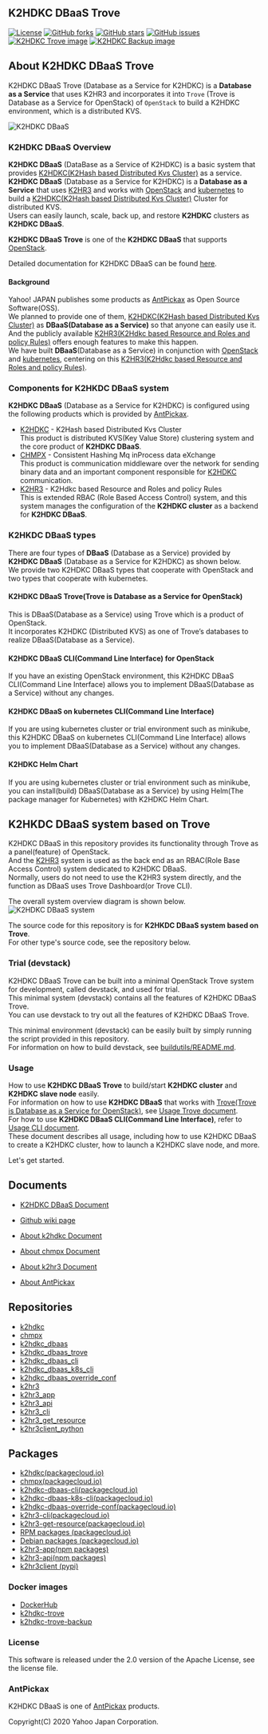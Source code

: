 K2HDKC DBaaS Trove
------------------
[![License](https://img.shields.io/badge/License-Apache%202.0-blue.svg)](https://raw.githubusercontent.com/yahoojapan/k2hdkc_dbaas_trove/master/LICENSE)
[![GitHub forks](https://img.shields.io/github/forks/yahoojapan/k2hdkc_dbaas_trove.svg)](https://github.com/yahoojapan/k2hdkc_dbaas_trove/network)
[![GitHub stars](https://img.shields.io/github/stars/yahoojapan/k2hdkc_dbaas_trove.svg)](https://github.com/yahoojapan/k2hdkc_dbaas_trove/stargazers)
[![GitHub issues](https://img.shields.io/github/issues/yahoojapan/k2hdkc_dbaas_trove.svg)](https://github.com/yahoojapan/k2hdkc_dbaas_trove/issues)
[![K2HDKC Trove image](https://img.shields.io/docker/pulls/antpickax/k2hdkc-trove.svg)](https://hub.docker.com/r/antpickax/k2hdkc-trove)
[![K2HDKC Backup image](https://img.shields.io/docker/pulls/antpickax/k2hdkc-trove-backup.svg)](https://hub.docker.com/r/antpickax/k2hdkc-trove-backup)

## About **K2HDKC** **DBaaS** **Trove**
K2HDKC DBaaS Trove (Database as a Service for K2HDKC) is a **Database as a Service** that uses K2HR3 and incorporates it into `Trove` (Trove is Database as a Service for OpenStack) of `OpenStack` to build a K2HDKC environment, which is a distributed KVS.

![K2HDKC DBaaS](https://dbaas.k2hdkc.antpick.ax/images/top_k2hdkc_dbaas.png)

### K2HDKC DBaaS Overview
**K2HDKC DBaaS** (DataBase as a Service of K2HDKC) is a basic system that provides [K2HDKC(K2Hash based Distributed Kvs Cluster)](https://k2hdkc.antpick.ax/index.html) as a service.  
**K2HDKC DBaaS** (Database as a Service for K2HDKC) is a **Database as a Service** that uses [K2HR3](https://k2hr3.antpick.ax/) and works with [OpenStack](https://www.openstack.org/) and [kubernetes](https://kubernetes.io/) to build a [K2HDKC(K2Hash based Distributed Kvs Cluster)](https://k2hdkc.antpick.ax/index.html) Cluster for distributed KVS.  
Users can easily launch, scale, back up, and restore **K2HDKC** clusters as **K2HDKC DBaaS**.  

**K2HDKC DBaaS Trove** is one of the **K2HDKC DBaaS** that supports [OpenStack](https://www.openstack.org/).

Detailed documentation for K2HDKC DBaaS can be found [here](https://dbaas.k2hdkc.antpick.ax/).  

#### Background
Yahoo! JAPAN publishes some products as [AntPickax](https://antpick.ax/) as Open Source Software(OSS).  
We planned to provide one of them, [K2HDKC(K2Hash based Distributed Kvs Cluster)](https://k2hdkc.antpick.ax/) as **DBaaS(Database as a Service)** so that anyone can easily use it.  
And the publicly available [K2HR3(K2Hdkc based Resource and Roles and policy Rules)](https://k2hr3.antpick.ax/) offers enough features to make this happen.  
We have built **DBaaS**(Database as a Service) in conjunction with [OpenStack](https://www.openstack.org/) and [kubernetes](https://kubernetes.io/), centering on this [K2HR3(K2Hdkc based Resource and Roles and policy Rules)](https://k2hr3.antpick.ax/).  

### Components for K2HKDC DBaaS system
**K2HDKC DBaaS** (Database as a Service for K2HDKC) is configured using the following products which is provided by [AntPickax](https://antpick.ax/index.html).  

- [K2HDKC](https://k2hdkc.antpick.ax/) - K2Hash based Distributed Kvs Cluster  
This product is distributed KVS(Key Value Store) clustering system and the core product of **K2HDKC DBaaS**.
- [CHMPX](https://chmpx.antpick.ax/) - Consistent Hashing Mq inProcess data eXchange  
This product is communication middleware over the network for sending binary data and an important component responsible for [K2HDKC](https://k2hdkc.antpick.ax/) communication.
- [K2HR3](https://k2hr3.antpick.ax/) - K2Hdkc based Resource and Roles and policy Rules  
This is extended RBAC (Role Based Access Control) system, and this system manages the configuration of the **K2HDKC cluster** as a backend for **K2HDKC DBaaS**.

### K2HKDC DBaaS types
There are four types of **DBaaS** (Database as a Service) provided by **K2HDKC DBaaS** (Database as a Service for K2HDKC) as shown below.  
We provide two K2HDKC DBaaS types that cooperate with OpenStack and two types that cooperate with kubernetes.  

#### K2HDKC DBaaS Trove(Trove is Database as a Service for OpenStack)
This is DBaaS(Database as a Service) using Trove which is a product of OpenStack.  
It incorporates K2HDKC (Distributed KVS) as one of Trove’s databases to realize DBaaS(Database as a Service).

#### K2HDKC DBaaS CLI(Command Line Interface) for OpenStack
If you have an existing OpenStack environment, this K2HDKC DBaaS CLI(Command Line Interface) allows you to implement DBaaS(Database as a Service) without any changes.

#### K2HDKC DBaaS on kubernetes CLI(Command Line Interface)
If you are using kubernetes cluster or trial environment such as minikube, this K2HDKC DBaaS on kubernetes CLI(Command Line Interface) allows you to implement DBaaS(Database as a Service) without any changes.

#### K2HDKC Helm Chart
If you are using kubernetes cluster or trial environment such as minikube, you can install(build) DBaaS(Database as a Service) by using Helm(The package manager for Kubernetes) with K2HDKC Helm Chart.

## K2HKDC DBaaS system based on Trove
K2HDKC DBaaS in this repository provides its functionality through Trove as a panel(feature) of OpenStack.  
And the [K2HR3](https://k2hr3.antpick.ax/) system is used as the back end as an RBAC(Role Base Access Control) system dedicated to K2HDKC DBaaS.  
Normally, users do not need to use the K2HR3 system directly, and the function as DBaaS uses Trove Dashboard(or Trove CLI).  

The overall system overview diagram is shown below.  
![K2HDKC DBaaS system](https://dbaas.k2hdkc.antpick.ax/images/overview.png)  

The source code for this repository is for **K2HKDC DBaaS system based on Trove**.  
For other type's source code, see the repository below.  

### Trial (devstack)
K2HDKC DBaaS Trove can be built into a minimal OpenStack Trove system for development, called devstack, and used for trial.  
This minimal system (devstack) contains all the features of K2HDKC DBaaS Trove.  
You can use devstack to try out all the features of K2HDKC DBaaS Trove.  

This minimal environment (devstack) can be easily built by simply running the script provided in this repository.  
For information on how to build devstack, see [buildutils/README.md](buildutils/README.md).

### Usage
How to use **K2HDKC DBaaS Trove** to build/start **K2HDKC cluster** and **K2HDKC slave node** easily.  
For information on how to use **K2HDKC DBaaS** that works with [Trove(Trove is Database as a Service for OpenStack)](https://wiki.openstack.org/wiki/Trove), see [Usage Trove document](https://dbaas.k2hdkc.antpick.ax/usage.html).  
For how to use **K2HDKC DBaaS CLI(Command Line Interface)**, refer to [Usage CLI document](https://dbaas.k2hdkc.antpick.ax/usage_cli.html).  
These document describes all usage, including how to use K2HDKC DBaaS to create a K2HDKC cluster, how to launch a K2HDKC slave node, and more.  

Let's get started.  

## Documents
  - [K2HDKC DBaaS Document](https://dbaas.k2hdkc.antpick.ax/index.html)
  - [Github wiki page](https://github.com/yahoojapan/k2hdkc_dbaas_trove/wiki)

  - [About k2hdkc Document](https://k2hdkc.antpick.ax/index.html)
  - [About chmpx Document](https://chmpx.antpick.ax/index.html)
  - [About k2hr3 Document](https://k2hr3.antpick.ax/index.html)
  - [About AntPickax](https://antpick.ax/)

## Repositories
  - [k2hdkc](https://github.com/yahoojapan/k2hdkc)
  - [chmpx](https://github.com/yahoojapan/chmpx)
  - [k2hdkc_dbaas](https://github.com/yahoojapan/k2hdkc_dbaas)
  - [k2hdkc_dbaas_trove](https://github.com/yahoojapan/k2hdkc_dbaas_trove)
  - [k2hdkc_dbaas_cli](https://github.com/yahoojapan/k2hdkc_dbaas_cli)
  - [k2hdkc_dbaas_k8s_cli](https://github.com/yahoojapan/k2hdkc_dbaas_k8s_cli)
  - [k2hdkc_dbaas_override_conf](https://github.com/yahoojapan/k2hdkc_dbaas_override_conf)
  - [k2hr3](https://github.com/yahoojapan/k2hr3)
  - [k2hr3_app](https://github.com/yahoojapan/k2hr3_app)
  - [k2hr3_api](https://github.com/yahoojapan/k2hr3_api)
  - [k2hr3_cli](https://github.com/yahoojapan/k2hr3_cli)
  - [k2hr3_get_resource](https://github.com/yahoojapan/k2hr3_get_resource)
  - [k2hr3client_python](https://github.com/yahoojapan/k2hr3client_python)

## Packages
  - [k2hdkc(packagecloud.io)](https://packagecloud.io/app/antpickax/stable/search?q=k2hdkc)
  - [chmpx(packagecloud.io)](https://packagecloud.io/app/antpickax/stable/search?q=chmpx)
  - [k2hdkc-dbaas-cli(packagecloud.io)](https://packagecloud.io/app/antpickax/stable/search?q=k2hdkc-dbaas-cli)
  - [k2hdkc-dbaas-k8s-cli(packagecloud.io)](https://packagecloud.io/app/antpickax/stable/search?q=k2hdkc-dbaas-k8s-cli)
  - [k2hdkc-dbaas-override-conf(packagecloud.io)](https://packagecloud.io/app/antpickax/stable/search?q=k2hdkc-dbaas-override-conf)
  - [k2hr3-cli(packagecloud.io)](https://packagecloud.io/app/antpickax/stable/search?q=k2hr3-cli)
  - [k2hr3-get-resource(packagecloud.io)](https://packagecloud.io/app/antpickax/stable/search?q=k2hr3-get-resource)
  - [RPM packages (packagecloud.io)](https://packagecloud.io/antpickax/stable)
  - [Debian packages (packagecloud.io)](https://packagecloud.io/antpickax/stable)
  - [k2hr3-app(npm packages)](https://www.npmjs.com/package/k2hr3-app)
  - [k2hr3-api(npm packages)](https://www.npmjs.com/package/k2hr3-api)
  - [k2hr3client (pypi)](https://pypi.org/project/k2hr3client/)

### Docker images
  - [DockerHub](https://hub.docker.com/search?q=antpickax)
  - [k2hdkc-trove](https://hub.docker.com/r/antpickax/k2hdkc-trove)
  - [k2hdkc-trove-backup](https://hub.docker.com/r/antpickax/k2hdkc-trove-backup)

### License
This software is released under the 2.0 version of the Apache License, see the license file.

### AntPickax
K2HDKC DBaaS is one of [AntPickax](https://antpick.ax/) products.

Copyright(C) 2020 Yahoo Japan Corporation.
